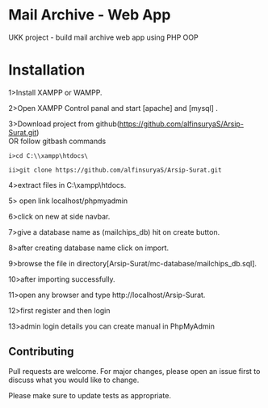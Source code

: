 
# Mail Archive - Web App

UKK project - build mail archive web app using PHP OOP

# Installation
1>Install XAMPP or WAMPP.

2>Open XAMPP Control panal and start [apache] and [mysql] .

3>Download project from github(https://github.com/alfinsuryaS/Arsip-Surat.git)  
    OR follow gitbash commands
    
    i>cd C:\\xampp\htdocs\
    
    ii>git clone https://github.com/alfinsuryaS/Arsip-Surat.git

4>extract files in C:\\xampp\htdocs\.

5> open link localhost/phpmyadmin

6>click on new at side navbar.

7>give a database name as (mailchips_db) hit on create button.

8>after creating database name click on import.

9>browse the file in directory[Arsip-Surat/mc-database/mailchips_db.sql].

10>after importing successfully.

11>open any browser and type http://localhost/Arsip-Surat.

12>first register and then login

13>admin login details you can create manual in PhpMyAdmin

## Contributing
Pull requests are welcome. For major changes, please open an issue first to discuss what you would like to change.

Please make sure to update tests as appropriate.
